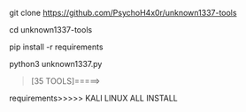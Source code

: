 git clone https://github.com/PsychoH4x0r/unknown1337-tools

cd unknown1337-tools

pip install -r requirements

python3 unknown1337.py

>[35 TOOLS]=====>



requirements>>>>> KALI LINUX ALL INSTALL




